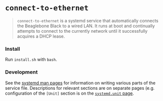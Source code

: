 # `connect-to-ethernet`

> `connect-to-ethernet` is a systemd service that automatically connects the Beaglebone Black to a wired LAN. It runs at boot and continually attempts to connect to the currently network until it successfully acquires a DHCP lease.

### Install
Run `install.sh` with `bash`.

### Development

See the [systemd man pages](http://man7.org/linux/man-pages/man1/systemd.1.html) for information on writing various parts of the service file. Descriptions for relevant sections are on separate pages (e.g. configuration of the `[Unit]` section is on the [`systemd.unit` page](http://man7.org/linux/man-pages/man5/systemd.unit.5.html).
